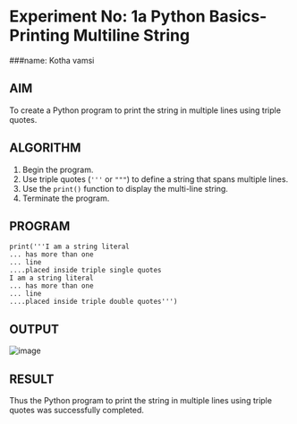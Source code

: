 # Experiment No: 1a Python Basics- Printing Multiline String
###name: Kotha vamsi
## AIM  
To create a Python program to print the string in multiple lines using triple quotes.

## ALGORITHM  
1. Begin the program.  
2. Use triple quotes (`'''` or `"""`) to define a string that spans multiple lines.  
3. Use the `print()` function to display the multi-line string.  
4. Terminate the program.

## PROGRAM
```
print('''I am a string literal
... has more than one
... line
....placed inside triple single quotes
I am a string literal
... has more than one
... line
....placed inside triple double quotes''')
```
## OUTPUT
![image](https://github.com/user-attachments/assets/5b747778-1c10-4449-ae55-1ae9e97a35d2)

## RESULT

Thus the Python program to print the string in multiple lines using triple quotes was successfully completed.
